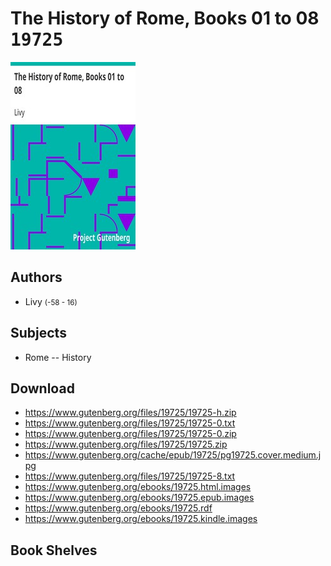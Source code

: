 # The History of Rome, Books 01 to 08 <kbd>19725</kbd>

![](./cover.medium.jpg "")

## Authors


 - Livy <small>(-58 - 16)</small>

## Subjects


 - Rome -- History

## Download


 - https://www.gutenberg.org/files/19725/19725-h.zip
 - https://www.gutenberg.org/files/19725/19725-0.txt
 - https://www.gutenberg.org/files/19725/19725-0.zip
 - https://www.gutenberg.org/files/19725/19725.zip
 - https://www.gutenberg.org/cache/epub/19725/pg19725.cover.medium.jpg
 - https://www.gutenberg.org/files/19725/19725-8.txt
 - https://www.gutenberg.org/ebooks/19725.html.images
 - https://www.gutenberg.org/ebooks/19725.epub.images
 - https://www.gutenberg.org/ebooks/19725.rdf
 - https://www.gutenberg.org/ebooks/19725.kindle.images

## Book Shelves


